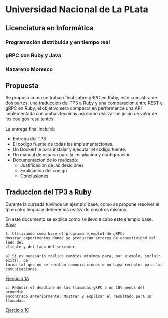 # Universidad Nacional de La PLata

## Licenciatura en Informática 

### Programación distribuida y en tiempo real

### gRPC con Ruby y Java

### Nazareno Moresco

## Propuesta
 
Se propusó como un trabajo final sobre gRPC en Ruby, este consistira de dos partes. una traduccion del TP3 a Ruby y una comparacion entre REST y gRPC en Ruby, el objetivo sera comparar en performance una API implementada con ambas tecnicas asi como realizar un juicio de valor de los codigos resultantes.

La entrega final incluirá:
* Entrega del TP3
* El codigo fuente de todas las implementaciones.
* Un Dockerfile para instalar y ejecutar el codigo fuente.
* Un manual de usuario para la instalacion y configuracion.
* Documentacion de lo realizado:
    * Justificacion de las desiciones
    * Explicacion del codigo
    * Conclusiones

## Traduccion del TP3 a Ruby

Durante la cursada tuvimos un ejemplo base, como se propone resolver el tp en otro lenguaje deberemos realizarlo nosotros mismos.

En este documento se explica como se llevo a cabo este ejemplo base.
[Base](puntos/base.md)

```
1. Utilizando como base el programa ejemplo1 de gRPC:
Mostrar experimentos donde se produzcan errores de conectividad del lado del
cliente y del lado del servidor.
```
```
a) Si es necesario realice cambios mínimos para, por ejemplo, incluir exit(), de
forma tal que no se reciban comunicaciones o no haya receptor para las
comunicaciones.
```

[Ejercicio 1A](puntos/ej1_a.md)


```
c) Reducir el deadline de las llamadas gRPC a un 10% menos del promedio
encontrado anteriormente. Mostrar y explicar el resultado para 10 llamadas.
``` 
[Ejercicio 1C](puntos/ej1_c.md)